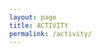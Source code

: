 ```yaml
---
layout: page
title: ACTIVITY
permalink: /activity/
---
```


<html>
<head>
  <style type="text/css">
    .pic1
    {
      position:absolute;
      top:180px;
      left:19px;
      width:40%;
      height:40%;
      background: url(/assets/img/ice-hockey.jpg) no-repeat;
      background-size: contain;
    }
    .text1
    {
      width:330px;
      height:400px;
      background:#FFF;
      opacity:0;
    }
    .pic1:hover .text1
    {
      opacity:0.6;
      text-align:center;
      color:#000000;
      font-size:20px;
      font-weight:700;
      font-family:"Times New Roman", Times, serif;
      padding:105px;
    }
  </style>
</head>

<body>
  
  <div class="pic1">
  <div class="text1">
  <br>
  <a href="/ice-hockey/" class="no-uline" 
  style="
  color: black;
  font-size: 1.0em;
  font-weight: bold;
  text-decoration: none;
  ">
    Ice Hockey
  </a>
  </div>
</div>

</body>
</html>







